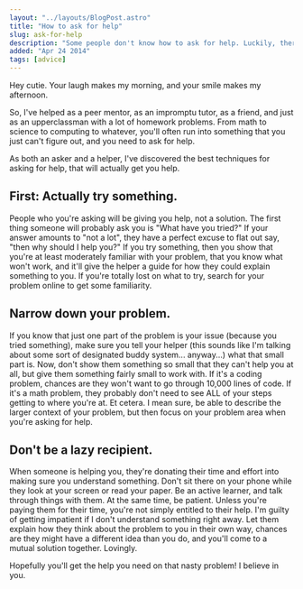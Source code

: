 ```yaml
---
layout: "../layouts/BlogPost.astro"
title: "How to ask for help"
slug: ask-for-help
description: "Some people don't know how to ask for help. Luckily, there's a proper way to do it."
added: "Apr 24 2014"
tags: [advice]
---
```


Hey cutie. Your laugh makes my morning, and your smile makes my afternoon.

So, I've helped as a peer mentor, as an impromptu tutor, as a friend, and just as an upperclassman with a lot of homework problems. From math to science to computing to whatever, you'll often run into something that you just can't figure out, and you need to ask for help.

As both an asker and a helper, I've discovered the best techniques for asking for help, that will actually get you help.

## First: Actually try something.

People who you're asking will be giving you help, not a solution.
The first thing someone will probably ask you is "What have you tried?"
If your answer amounts to "not a lot", they have a perfect excuse to flat out say, "then why should I help you?"
If you try something, then you show that you're at least moderately familiar with your problem, that you know what won't work, and it'll give the helper a guide for how they could explain something to you.
If you're totally lost on what to try, search for your problem online to get some familiarity.

## Narrow down your problem.

If you know that just one part of the problem is your issue (because you tried something), make sure you tell your helper (this sounds like I'm talking about some sort of designated buddy system... anyway...) what that small part is.
Now, don't show them something so small that they can't help you at all, but give them something fairly small to work with.
If it's a coding problem, chances are they won't want to go through 10,000 lines of code.
If it's a math problem, they probably don't need to see ALL of your steps getting to where you're at. Et cetera.
I mean sure, be able to describe the larger context of your problem, but then focus on your problem area when you're asking for help.

## Don't be a lazy recipient.

When someone is helping you, they're donating their time and effort into making sure you understand something.
Don't sit there on your phone while they look at your screen or read your paper.
Be an active learner, and talk through things with them. At the same time, be patient.
Unless you're paying them for their time, you're not simply entitled to their help.
I'm guilty of getting impatient if I don't understand something right away.
Let them explain how they think about the problem to you in their own way, chances are they might have a different idea than you do, and you'll come to a mutual solution together.
Lovingly.

Hopefully you'll get the help you need on that nasty problem! I believe in you.
